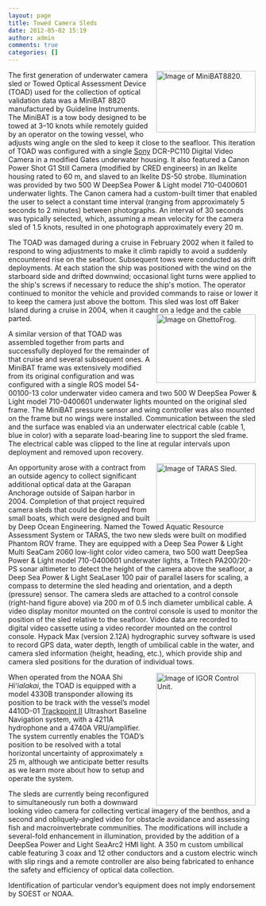 ```yaml
---
layout: page
title: Towed Camera Sleds
date: 2012-05-02 15:19
author: admin
comments: true
categories: []
---
```

<div id="specialtabs">

<a href="http://www.soest.hawaii.edu/pibhmc/images/MiniBAT8820_lr.jpg"><img class="alignleft" style="margin-left: 6px; margin-right: 6px; border: 0px none;" title="MiniBAT8820." alt="Image of MiniBAT8820." src="http://www.soest.hawaii.edu/pibhmc/images/MiniBAT8820_small.jpg" width="200" height="124" align="right" border="0" hspace="6" /></a> The first generation of underwater camera sled or Towed Optical Assessment Device (TOAD) used for the collection of optical validation data was a MiniBAT 8820 manufactured by Guideline Instruments. The MiniBAT is a tow body designed to be towed at 3–10 knots while remotely guided by an operator on the towing vessel, who adjusts wing angle on the sled to keep it close to the seafloor. This iteration of TOAD was configured with a single <a href="https://www.google.com/?gws_rd=ssl" target="_blank">Sony</a> DCR-PC110 Digital Video Camera in a modified Gates underwater housing. It also featured a Canon Power Shot G1 Still Camera (modified by CRED engineers) in an Ikelite housing rated to 60 m, and slaved to an Ikelite DS-50 strobe. Illumination was provided by two 500 W DeepSea Power &amp; Light model 710-0400601 underwater lights. The Canon camera had a custom-built timer that enabled the user to select a constant time interval (ranging from approximately 5 seconds to 2 minutes) between photographs. An interval of 30 seconds was typically selected, which, assuming a mean velocity for the camera sled of 1.5 knots, resulted in one photograph approximately every 20 m.

The TOAD was damaged during a cruise in February 2002 when it failed to respond to wing adjustments to make it climb rapidly to avoid a suddenly encountered rise on the seafloor. Subsequent tows were conducted as drift deployments. At each station the ship was positioned with the wind on the starboard side and drifted downwind; occasional light turns were applied to the ship's screws if necessary to reduce the ship's motion. The operator continued to monitor the vehicle and provided commands to raise or lower it to keep the camera just above the bottom. This sled was lost off Baker Island during a cruise in 2004, when it caught on a ledge and the cable parted.<a href="http://www.soest.hawaii.edu/pibhmc/images/GhettoFrog.jpg"><img title="GhettoFrog." alt="Image on GhettoFrog." src="http://www.soest.hawaii.edu/pibhmc/images/GhettoFrog_small.jpg" width="200" height="138" align="right" border="0" hspace="6" /></a>

A similar version of that TOAD was assembled together from parts and successfully deployed for the remainder of that cruise and several subsequent ones. A MiniBAT frame was extensively modified from its original configuration and was configured with a single ROS model 54-00100-13 color underwater video camera and two 500 W DeepSea Power &amp; Light model 710-0400601 underwater lights mounted on the original sled frame. The MiniBAT pressure sensor and wing controller was also mounted on the frame but no wings were installed. Communication between the sled and the surface was enabled via an underwater electrical cable (cable 1, blue in color) with a separate load-bearing line to support the sled frame. The electrical cable was clipped to the line at regular intervals upon deployment and removed upon recovery.

<a href="http://www.soest.hawaii.edu/pibhmc/images/TarasSled_640.jpg"><img class="alignleft" style="margin-left: 6px; margin-right: 6px; border: 0px none;" title="TARAS Sled." alt="Image of TARAS Sled." src="http://www.soest.hawaii.edu/pibhmc/images/TarasSled_200.jpg" width="200" height="118" align="right" border="0" hspace="6" /></a>An opportunity arose with a contract from an outside agency to collect significant additional optical data at the Garapan Anchorage outside of Saipan harbor in 2004. Completion of that project required camera sleds that could be deployed from small boats, which were designed and built by Deep Ocean Engineering. Named the Towed Aquatic Resource Assessment System or TARAS, the two new sleds were built on modified Phantom ROV frame. They are equipped with a Deep Sea Power &amp; Light Multi SeaCam 2060 low-light color video camera, two 500 watt DeepSea Power &amp; Light model 710-0400601 underwater lights, a Tritech PA200/20-PS sonar altimeter to detect the height of the camera above the seafloor, a Deep Sea Power &amp; Light SeaLaser 100 pair of parallel lasers for scaling, a compass to determine the sled heading and orientation, and a depth (pressure) sensor. The camera sleds are attached to a control console (right-hand figure above) via 200 m of 0.5 inch diameter umbilical cable. A video display monitor mounted on the control console is used to monitor the position of the sled relative to the seafloor. Video data are recorded to digital video cassette using a video recorder mounted on the control console. Hypack Max (version 2.12A) hydrographic survey software is used to record GPS data, water depth, length of umbilical cable in the water, and camera sled information (height, heading, etc.), which provide ship and camera sled positions for the duration of individual tows.

<a href="http://www.soest.hawaii.edu/pibhmc/images/IGORcontrolUnit_640.jpg"><img class="alignright" style="margin-left: 6px; margin-right: 6px; border: 0px none;" title="IGOR Control Unit." alt="Image of IGOR Control Unit." src="http://www.soest.hawaii.edu/pibhmc/images/IGORcontrolUnit_200.jpg" width="200" height="267" align="right" border="0" hspace="6" /></a>When operated from the NOAA Shi <em>Hi‘ialakai</em>, the TOAD is equipped with a model 4330B transponder allowing its position to be track with the vessel’s model 4410D-01 <a href="http://ore.com/">Trackpoint II</a> Ultrashort Baseline Navigation system, with a 4211A hydrophone and a 4740A VRU/amplifier. The system currently enables the TOAD’s position to be resolved with a total horizontal uncertainty of approximately ± 25 m, although we anticipate better results as we learn more about how to setup and operate the system.

The sleds are currently being reconfigured to simultaneously run both a downward looking video camera for collecting vertical imagery of the benthos, and a second and obliquely-angled video for obstacle avoidance and assessing fish and macroinvertebrate communities. The modifications will include a several-fold enhancement in illumination, provided by the addition of a DeepSea Power and Light SeaArc2 HMI light. A 350 m custom umbilical cable featuring 3 coax and 12 other conductors and a custom electric winch with slip rings and a remote controller are also being fabricated to enhance the safety and efficiency of optical data collection.

Identification of particular vendor’s equipment does not imply endorsement by SOEST or NOAA.

</div>
